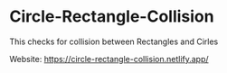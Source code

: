 # Circle-Rectangle-Collision
This checks for collision between Rectangles and Cirles

Website: https://circle-rectangle-collision.netlify.app/
